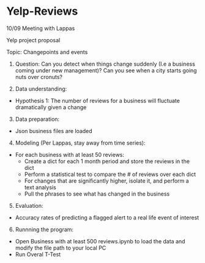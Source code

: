 # Yelp-Reviews

10/09 Meeting with Lappas

Yelp project proposal


Topic: Changepoints and events


1. Question: Can you detect when things change suddenly (I.e a business coming under new management)? Can you see when a city starts going nuts over cronuts?


2. Data understanding:

  * Hypothesis 1: The number of reviews for a business will fluctuate dramatically given a change




3. Data preparation:
  * Json business files are loaded




4. Modeling (Per Lappas, stay away from time series):

  * For each business with at least 50 reviews:
    * Create a dict for each 1 month period and store the reviews in the dict
    * Perform a statistical test to compare the # of reviews over each dict
    * For changes that are significantly higher, isolate it, and perform a text analysis
    * Pull the phrases to see what has changed in the business




5. Evaluation:

  * Accuracy rates of predicting a flagged alert to a real life event of interest

6. Runnning the program:

  * Open Business with at least 500 reviews.ipynb to load the data and modify the file path to your local PC
  * Run Overal T-Test
  
